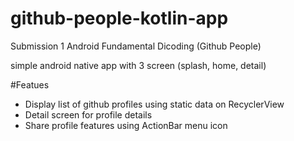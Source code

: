 # github-people-kotlin-app
Submission 1 Android Fundamental Dicoding (Github People)

simple android native app with 3 screen (splash, home, detail)

#Featues
- Display list of github profiles using static data on RecyclerView
- Detail screen for profile details
- Share profile features using ActionBar menu icon
